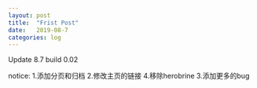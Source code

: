 ```yaml
---
layout: post
title:  "Frist Post"
date:   2019-08-7
categories: log
---
```

Update 8.7
build 0.02

notice:
  1.添加分页和归档
  2.修改主页的链接
  4.移除herobrine
  3.添加更多的bug
